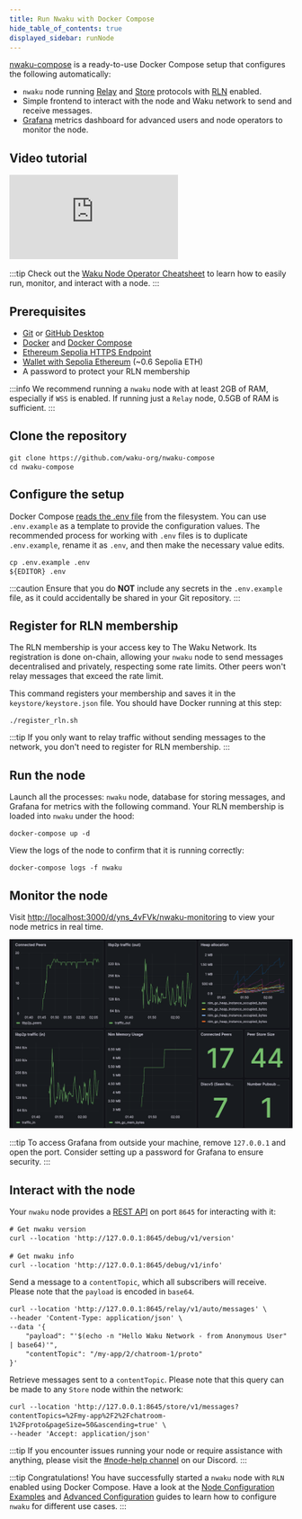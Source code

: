 ```yaml
---
title: Run Nwaku with Docker Compose
hide_table_of_contents: true
displayed_sidebar: runNode
---
```


[nwaku-compose](https://github.com/waku-org/nwaku-compose) is a ready-to-use Docker Compose setup that configures the following automatically:

- `nwaku` node running [Relay](/learn/concepts/protocols#relay) and [Store](/learn/concepts/protocols#store) protocols with [RLN](/learn/concepts/protocols#rln-relay) enabled.
- Simple frontend to interact with the node and Waku network to send and receive messages.
- [Grafana](https://grafana.com/) metrics dashboard for advanced users and node operators to monitor the node.

## Video tutorial

<div class="video-container">
  <iframe class="yt-video" src="https://www.youtube.com/embed/fs0ynLk4z0I" title="How to run a Waku node using Nwaku Compose" frameborder="0" allow="accelerometer; autoplay; clipboard-write; encrypted-media; gyroscope; picture-in-picture; web-share" allowfullscreen></iframe>
</div>

:::tip
Check out the [Waku Node Operator Cheatsheet](/Waku-NodeOperator.pdf) to learn how to easily run, monitor, and interact with a node.
:::

## Prerequisites

- [Git](https://git-scm.com/) or [GitHub Desktop](https://desktop.github.com/)
- [Docker](https://docs.docker.com/engine/install/) and [Docker Compose](https://docs.docker.com/compose/install/)
- [Ethereum Sepolia HTTPS Endpoint](https://github.com/waku-org/nwaku/blob/master/docs/tutorial/pre-requisites-of-running-on-chain-spam-protected-chat2.md#3-access-a-node-on-the-sepolia-testnet-using-infura)
- [Wallet with Sepolia Ethereum](https://github.com/waku-org/nwaku/blob/master/docs/tutorial/pre-requisites-of-running-on-chain-spam-protected-chat2.md#2-obtain-sepolia-eth-from-faucet) (~0.6 Sepolia ETH)
- A password to protect your RLN membership

:::info
We recommend running a `nwaku` node with at least 2GB of RAM, especially if `WSS` is enabled. If running just a `Relay` node, 0.5GB of RAM is sufficient.
:::

## Clone the repository

```shell
git clone https://github.com/waku-org/nwaku-compose
cd nwaku-compose
```

## Configure the setup

Docker Compose [reads the .env file](https://docs.docker.com/compose/environment-variables/set-environment-variables/#additional-information-3) from the filesystem. You can use `.env.example` as a template to provide the configuration values. The recommended process for working with `.env` files is to duplicate `.env.example`, rename it as `.env`, and then make the necessary value edits.

```shell
cp .env.example .env
${EDITOR} .env
```

:::caution
Ensure that you do **NOT** include any secrets in the `.env.example` file, as it could accidentally be shared in your Git repository.
:::

## Register for RLN membership

The RLN membership is your access key to The Waku Network. Its registration is done on-chain, allowing your `nwaku` node to send messages decentralised and privately, respecting some rate limits. Other peers won't relay messages that exceed the rate limit.

This command registers your membership and saves it in the `keystore/keystore.json` file. You should have Docker running at this step:

```shell
./register_rln.sh
```

:::tip
If you only want to relay traffic without sending messages to the network, you don't need to register for RLN membership.
:::

## Run the node

Launch all the processes: `nwaku` node, database for storing messages, and Grafana for metrics with the following command. Your RLN membership is loaded into `nwaku` under the hood:

```shell
docker-compose up -d
```

View the logs of the node to confirm that it is running correctly:

```shell
docker-compose logs -f nwaku
```

## Monitor the node

Visit [http://localhost:3000/d/yns_4vFVk/nwaku-monitoring](http://localhost:3000/d/yns_4vFVk/nwaku-monitoring) to view your node metrics in real time.

![nwaku compose dashboard](/img/nwaku-compose-dashboard.png)

:::tip
To access Grafana from outside your machine, remove `127.0.0.1` and open the port. Consider setting up a password for Grafana to ensure security.
:::

## Interact with the node

Your `nwaku` node provides a [REST API](https://waku-org.github.io/waku-rest-api/) on port `8645` for interacting with it:

```shell
# Get nwaku version
curl --location 'http://127.0.0.1:8645/debug/v1/version'

# Get nwaku info
curl --location 'http://127.0.0.1:8645/debug/v1/info'
```

Send a message to a `contentTopic`, which all subscribers will receive. Please note that the `payload` is encoded in `base64`.

```shell
curl --location 'http://127.0.0.1:8645/relay/v1/auto/messages' \
--header 'Content-Type: application/json' \
--data '{
    "payload": "'$(echo -n "Hello Waku Network - from Anonymous User" | base64)'",
    "contentTopic": "/my-app/2/chatroom-1/proto"
}'
```

Retrieve messages sent to a `contentTopic`. Please note that this query can be made to any `Store` node within the network:

```shell
curl --location 'http://127.0.0.1:8645/store/v1/messages?contentTopics=%2Fmy-app%2F2%2Fchatroom-1%2Fproto&pageSize=50&ascending=true' \
--header 'Accept: application/json'
```

:::tip
If you encounter issues running your node or require assistance with anything, please visit the [#node-help channel](https://discord.com/channels/1110799176264056863/1216748184592711691) on our Discord.
:::

:::tip Congratulations!
You have successfully started a `nwaku` node with `RLN` enabled using Docker Compose. Have a look at the [Node Configuration Examples](/guides/nwaku/configure-nwaku) and [Advanced Configuration](https://github.com/waku-org/nwaku-compose/blob/master/ADVANCED.md) guides to learn how to configure `nwaku` for different use cases.
:::
